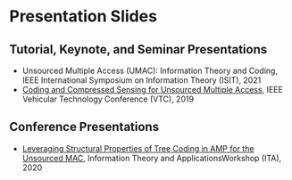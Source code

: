 # Presentation Slides

## Tutorial, Keynote, and Seminar Presentations

* Unsourced Multiple Access (UMAC): Information Theory and Coding, IEEE International Symposium on Information Theory (ISIT), 2021
* [Coding and Compressed Sensing for Unsourced Multiple Access](./vtc2019.pdf), IEEE Vehicular Technology Conference (VTC), 2019

## Conference Presentations

* [Leveraging Structural Properties of Tree Coding in AMP for the Unsourced MAC](./ita2020.pdf), Information Theory and ApplicationsWorkshop (ITA), 2020
